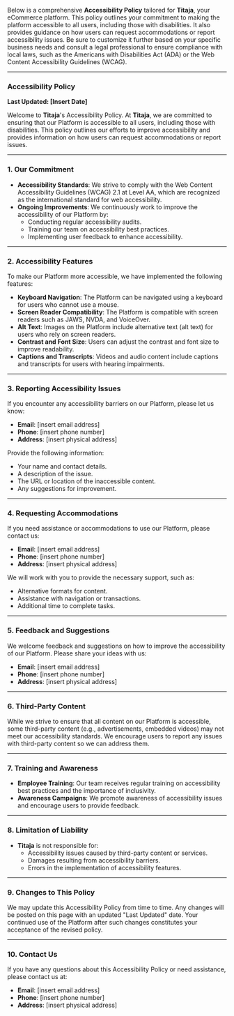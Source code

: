 Below is a comprehensive **Accessibility Policy** tailored for **Titaja**, your eCommerce platform. This policy outlines your commitment to making the platform accessible to all users, including those with disabilities. It also provides guidance on how users can request accommodations or report accessibility issues. Be sure to customize it further based on your specific business needs and consult a legal professional to ensure compliance with local laws, such as the Americans with Disabilities Act (ADA) or the Web Content Accessibility Guidelines (WCAG).

---

### **Accessibility Policy**

**Last Updated: [Insert Date]**

Welcome to **Titaja**'s Accessibility Policy. At **Titaja**, we are committed to ensuring that our Platform is accessible to all users, including those with disabilities. This policy outlines our efforts to improve accessibility and provides information on how users can request accommodations or report issues.

---

### **1. Our Commitment**
- **Accessibility Standards**: We strive to comply with the Web Content Accessibility Guidelines (WCAG) 2.1 at Level AA, which are recognized as the international standard for web accessibility.
- **Ongoing Improvements**: We continuously work to improve the accessibility of our Platform by:
  - Conducting regular accessibility audits.
  - Training our team on accessibility best practices.
  - Implementing user feedback to enhance accessibility.

---

### **2. Accessibility Features**
To make our Platform more accessible, we have implemented the following features:
- **Keyboard Navigation**: The Platform can be navigated using a keyboard for users who cannot use a mouse.
- **Screen Reader Compatibility**: The Platform is compatible with screen readers such as JAWS, NVDA, and VoiceOver.
- **Alt Text**: Images on the Platform include alternative text (alt text) for users who rely on screen readers.
- **Contrast and Font Size**: Users can adjust the contrast and font size to improve readability.
- **Captions and Transcripts**: Videos and audio content include captions and transcripts for users with hearing impairments.

---

### **3. Reporting Accessibility Issues**
If you encounter any accessibility barriers on our Platform, please let us know:
- **Email**: [insert email address]
- **Phone**: [insert phone number]
- **Address**: [insert physical address]

Provide the following information:
- Your name and contact details.
- A description of the issue.
- The URL or location of the inaccessible content.
- Any suggestions for improvement.

---

### **4. Requesting Accommodations**
If you need assistance or accommodations to use our Platform, please contact us:
- **Email**: [insert email address]
- **Phone**: [insert phone number]
- **Address**: [insert physical address]

We will work with you to provide the necessary support, such as:
- Alternative formats for content.
- Assistance with navigation or transactions.
- Additional time to complete tasks.

---

### **5. Feedback and Suggestions**
We welcome feedback and suggestions on how to improve the accessibility of our Platform. Please share your ideas with us:
- **Email**: [insert email address]
- **Phone**: [insert phone number]
- **Address**: [insert physical address]

---

### **6. Third-Party Content**
While we strive to ensure that all content on our Platform is accessible, some third-party content (e.g., advertisements, embedded videos) may not meet our accessibility standards. We encourage users to report any issues with third-party content so we can address them.

---

### **7. Training and Awareness**
- **Employee Training**: Our team receives regular training on accessibility best practices and the importance of inclusivity.
- **Awareness Campaigns**: We promote awareness of accessibility issues and encourage users to provide feedback.

---

### **8. Limitation of Liability**
- **Titaja** is not responsible for:
  - Accessibility issues caused by third-party content or services.
  - Damages resulting from accessibility barriers.
  - Errors in the implementation of accessibility features.

---

### **9. Changes to This Policy**
We may update this Accessibility Policy from time to time. Any changes will be posted on this page with an updated "Last Updated" date. Your continued use of the Platform after such changes constitutes your acceptance of the revised policy.

---

### **10. Contact Us**
If you have any questions about this Accessibility Policy or need assistance, please contact us at:
- **Email**: [insert email address]
- **Phone**: [insert phone number]
- **Address**: [insert physical address]